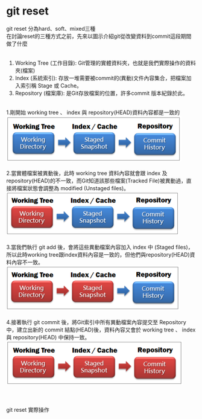 # git reset
git reset 分為hard、soft、mixed三種<br>
在討論reset的三種方式之前，先來以圖示介紹git從改變資料到commit這段期間做了什麼<br><br>
1. Working Tree (工作目錄):  Git管理的實體資料夾，也就是我們實際操作的資料夾(檔案)<br>
2. Index (系統索引):  存放一堆需要被commit的(異動)文件內容集合，把檔案加入索引稱 Stage 或 Cache。<br>
3. Repository (檔案庫):  是Git存放檔案的位置，許多commit 版本紀錄於此。<br><br>

1.剛開始 working tree 、 index 與 repository(HEAD)資料內容都是一致的<br>
![image](https://github.com/ITE03050654/git_reset/blob/master/commit1.PNG)</br></br>
2.當實體檔案被異動後，此時 working tree 資料內容就會跟 index 及 repository(HEAD)的不一致，而Git知道該那些檔案(Tracked File)被異動過，直接將檔案狀態會調整為 modified (Unstaged files)。<br>
![image](https://github.com/ITE03050654/git_reset/blob/master/commit2.PNG)</br></br>
3.當我們執行 git add 後，會將這些異動檔案內容加入 index 中 (Staged files)，所以此時working tree跟index資料內容是一致的，但他們與repository(HEAD)資料內容不一致。</br>
![image](https://github.com/ITE03050654/git_reset/blob/master/commit3.PNG)</br></br>
4.接著執行 git commit 後，將Git索引中所有異動檔案內容提交至 Repository 中，建立出新的 commit 結點(HEAD)後，資料內容又會於 working tree 、 index 與 repository(HEAD) 中保持一致。</br>
![image](https://github.com/ITE03050654/git_reset/blob/master/commit4.PNG)</br></br>
</br></br>
git reset 實際操作</br>
